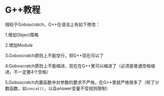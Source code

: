 # G++教程



相较于Goboscratch，G++在语法上有如下修改：


1.增加Object策略



2.增加Module




3.Goboscratch原则上不能空行，但G++现在可以了



4.Goboscratch原则上不能缩进，现在在G++里可以缩进了（必须是普通空格缩进，不一定要4个空格）




5.Goboscratch内置函数中对参数的要求不严格，在G++里就严格很多了（除了少数函数，如`concat()`，以及answer变量不受规则限制）